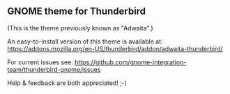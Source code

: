 ## GNOME theme for Thunderbird

(This is the theme previously known as "Adwaita".)

An easy-to-install version of this theme is available at:
https://addons.mozilla.org/en-US/thunderbird/addon/adwaita-thunderbird/

For current issues see:
https://github.com/gnome-integration-team/thunderbird-gnome/issues

Help & feedback are both appreciated! ;-)
